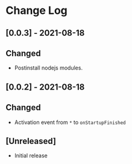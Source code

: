 # Change Log

## [0.0.3] - 2021-08-18
## Changed
- Postinstall nodejs modules.

## [0.0.2] - 2021-08-18
## Changed
- Activation event from `*` to `onStartupFinished`

## [Unreleased]

- Initial release